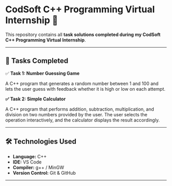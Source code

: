 # CodSoft C++ Programming Virtual Internship 🚀

This repository contains all **task solutions completed during my CodSoft C++ Programming Virtual Internship**.

---

## 📌 Tasks Completed

✅ **Task 1: Number Guessing Game**  

A C++ program that generates a random number between 1 and 100 and lets the user guess with feedback whether it is high or low on each attempt.

**✅ Task 2: Simple Calculator**

A C++ program that performs addition, subtraction, multiplication, and division on two numbers provided by the user. The user selects the operation interactively, and the calculator displays the result accordingly.

---

## 🛠️ Technologies Used

- **Language:** C++
- **IDE:** VS Code
- **Compiler:** g++ / MinGW
- **Version Control:** Git & GitHub

---
